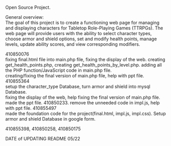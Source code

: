 Open Source Project. 

General overview:  
The goal of this project is to create a functioning web page for managing and displaying characters for Tabletop Role-Playing Games (TTRPGs). 
The web page will provide users with the ability to select character types, choose armor and shield options, set and modify health points, manage levels, update ability scores, and view corresponding modifiers.  

410850076   
fixing final.html file into main.php file, fixing the display of the web. 
creating get_health_points.php, creating get_health_points_by_level.php. 
adding all the PHP function/JavaScript code in main.php file.   
creating/fixing the final version of main.php file, help with ppt file.   
410855364    
setup the character_type Database, turn armor and shield into mysql Database.  
fixing the display of the web, help fixing the final version of main.php file. 
made the ppt file. 
410850233. 
remove the unneeded code in impl.js, help with ppt file. 
410855497   
made the foundation code for the project(final.html, impl.js, impl.css). 
Setup armor and shield Database in google form. 

410855398, 410850258, 410850175   


DATE of UPDATING README 05/22
